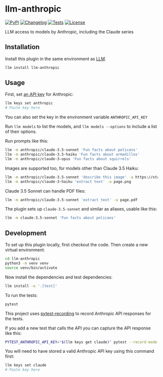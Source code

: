 # llm-anthropic

[![PyPI](https://img.shields.io/pypi/v/llm-anthropic.svg)](https://pypi.org/project/llm-anthropic/)
[![Changelog](https://img.shields.io/github/v/release/simonw/llm-anthropic?include_prereleases&label=changelog)](https://github.com/simonw/llm-anthropic/releases)
[![Tests](https://github.com/simonw/llm-anthropic/actions/workflows/test.yml/badge.svg)](https://github.com/simonw/llm-anthropic/actions/workflows/test.yml)
[![License](https://img.shields.io/badge/license-Apache%202.0-blue.svg)](https://github.com/simonw/llm-anthropic/blob/main/LICENSE)

LLM access to models by Anthropic, including the Claude series

## Installation

Install this plugin in the same environment as [LLM](https://llm.datasette.io/).
```bash
llm install llm-anthropic
```

## Usage

First, set [an API key](https://console.anthropic.com/settings/keys) for Anthropic:
```bash
llm keys set anthropic
# Paste key here
```

You can also set the key in the environment variable `ANTHROPIC_API_KEY`

Run `llm models` to list the models, and `llm models --options` to include a list of their options.

Run prompts like this:
```bash
llm -m anthropic/claude-3.5-sonnet 'Fun facts about pelicans'
llm -m anthropic/claude-3.5-haiku 'Fun facts about armadillos'
llm -m anthropic/claude-3-opus 'Fun facts about squirrels'
```
Images are supported too, for models other than Claude 3.5 Haiku:
```bash
llm -m anthropic/claude-3.5-sonnet 'describe this image' -a https://static.simonwillison.net/static/2024/pelicans.jpg
llm -m anthropic/claude-3-haiku 'extract text' -a page.png
```
Claude 3.5 Sonnet can handle PDF files:
```bash
llm -m anthropic/claude-3.5-sonnet 'extract text' -a page.pdf
```
The plugin sets up `claude-3.5-sonnet` and similar as aliases, usable like this:
```bash
llm -m claude-3.5-sonnet 'Fun facts about pelicans'
```

## Development

To set up this plugin locally, first checkout the code. Then create a new virtual environment:
```bash
cd llm-anthropic
python3 -m venv venv
source venv/bin/activate
```
Now install the dependencies and test dependencies:
```bash
llm install -e '.[test]'
```
To run the tests:
```bash
pytest
```

This project uses [pytest-recording](https://github.com/kiwicom/pytest-recording) to record Anthropic API responses for the tests.

If you add a new test that calls the API you can capture the API response like this:
```bash
PYTEST_ANTHROPIC_API_KEY="$(llm keys get claude)" pytest --record-mode once
```
You will need to have stored a valid Anthropic API key using this command first:
```bash
llm keys set claude
# Paste key here
```